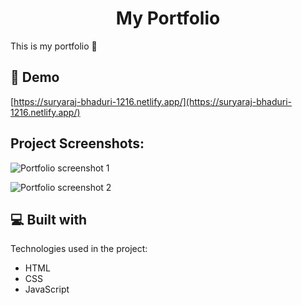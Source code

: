 <h1 align="center">My Portfolio</h1>

<p>This is my portfolio 🎉</p>

<h2>🚀 Demo</h2>

[https://suryaraj-bhaduri-1216.netlify.app/](https://suryaraj-bhaduri-1216.netlify.app/)

<h2>Project Screenshots:</h2>

![Portfolio screenshot 1](https://gcdn.pbrd.co/images/iUbmb40CAyr8.png?o=1)

![Portfolio screenshot 2](https://gcdn.pbrd.co/images/tsDgTlsHPkZn.png?o=1)
  
  
<h2>💻 Built with</h2>

Technologies used in the project:

*   HTML
*   CSS
*   JavaScript
